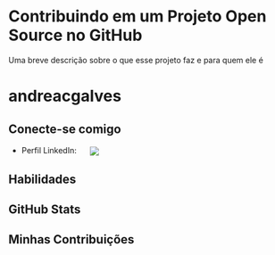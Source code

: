 # Contribuindo em um Projeto Open Source no GitHub

Uma breve descrição sobre o que esse projeto faz e para quem ele é
# andreacgalves

## Conecte-se comigo

- Perfil LinkedIn:
  <a href="https://www.linkedin.com/in/oliveiravictorrs/">
  <img align="center" src="https://img.shields.io/badge/LinkedIn-0077B5?style=for-the-badge&logo=linkedin&logoColor=white" style="margin-left: 20px;">
  </a>

## Habilidades

## GitHub Stats

## Minhas Contribuições